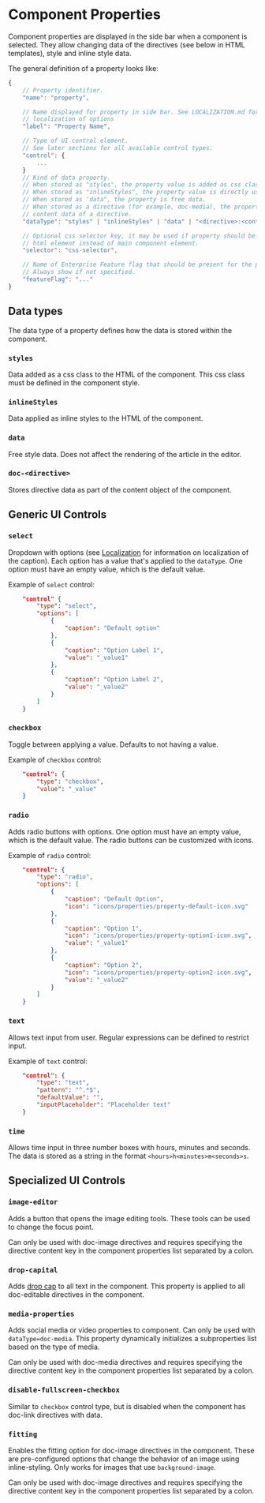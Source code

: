 # Component Properties

Component properties are displayed in the side bar when a component is selected. They allow changing data of the directives (see below in HTML templates), style and inline style data.

The general definition of a property looks like:

```javascript
{
    // Property identifier.
    "name": "property",

    // Name displayed for property in side bar. See LOCALIZATION.md for information on 
    // localization of options
    "label": "Property Name",

    // Type of UI control element.
    // See later sections for all available control types.
    "control": {
        ...
    }
    // Kind of data property.
    // When stored as "styles", the property value is added as css class to the main element.
    // When stored as "inlineStyles", the property value is directly used as inline style.
    // When stored as 'data", the property is free data.
    // When stored as a directive (for example, doc-media), the property can be used to modify
    // content data of a directive.
    "dataType": "styles" | "inlineStyles" | "data" | "<directive>:<content-key>",

    // Optional css selector key, it may be used if property should be applied to some nested 
    // html element instead of main component element.
    "selector": "css-selector",

    // Name of Enterprise Feature flag that should be present for the property to show up.
    // Always show if not specified.
    "featureFlag": "..."
}
```

## Data types

The data type of a property defines how the data is stored within the component.

### `styles`

Data added as a css class to the HTML of the component.
This css class must be defined in the component style.

### `inlineStyles`

Data applied as inline styles to the HTML of the component.

### `data`

Free style data. Does not affect the rendering of the article in the editor.

### `doc-<directive>`

Stores directive data as part of the content object of the component.

## Generic UI Controls

### `select`

Dropdown with options (see [Localization](LOCALIZATION.md) for information on localization of the caption). Each option has a value that's applied
to the `dataType`. One option must have an empty value, which is the default value.

Example of `select` control:

```json
    "control" {
        "type": "select",
        "options": [
            {
                "caption": "Default option"
            },
            {
                "caption": "Option Label 1",
                "value": "_value1"
            },
            {
                "caption": "Option Label 2",
                "value": "_value2"
            }
        ]
    }
```

### `checkbox`

Toggle between applying a value. Defaults to not having a value.

Example of `checkbox` control:

```json
    "control": {
        "type": "checkbox",
        "value": "_value"
    }
```

### `radio`

Adds radio buttons with options. One option must have an empty value, which is the default value. The radio buttons can be customized with icons.

Example of `radio` control:

```json
    "control": {
        "type": "radio",
        "options": [
            {
                "caption": "Default Option",
                "icon": "icons/properties/property-default-icon.svg"
            },
            {
                "caption": "Option 1",
                "icon": "icons/properties/property-option1-icon.svg",
                "value": "_value1"
            },
            {
                "caption": "Option 2",
                "icon": "icons/properties/property-option2-icon.svg",
                "value": "_value2"
            }
        ]
    }
```

### `text`

Allows text input from user. Regular expressions can be defined to restrict input.

Example of `text` control:

```json
    "control": {
        "type": "text",
        "pattern": "^.*$",
        "defaultValue": "",
        "inputPlaceholder": "Placeholder text"
    }
```

### `time`

Allows time input in three number boxes with hours, minutes and seconds. The data is stored as a string in the format `<hours>h<minutes>m<seconds>s`.

## Specialized UI Controls

### `image-editor`

Adds a button that opens the image editing tools. These tools can be used to change the focus point.

Can only be used with doc-image directives and requires specifying the directive content key in the component properties list separated by a colon.

### `drop-capital`

Adds [drop cap](https://en.wiktionary.org/wiki/drop_cap) to all text in the component. This property is applied to all doc-editable directives in the component.

### `media-properties`

Adds social media or video properties to component. Can only be used with `dataType=doc-media`.
This property dynamically initializes a subproperties list based on the type of media.

Can only be used with doc-media directives and requires specifying the directive content key in the component properties list separated by a colon.

### `disable-fullscreen-checkbox`

Similar to `checkbox` control type, but is disabled when the component has doc-link directives with data.

### `fitting`

Enables the fitting option for doc-image directives in the component. These are pre-configured options that change the behavior of an image using inline-styling. Only works for images that use `background-image`.

Can only be used with doc-image directives and requires specifying the directive content key in the component properties list separated by a colon.
